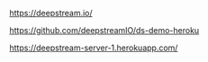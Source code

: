 https://deepstream.io/

https://github.com/deepstreamIO/ds-demo-heroku

https://deepstream-server-1.herokuapp.com/
